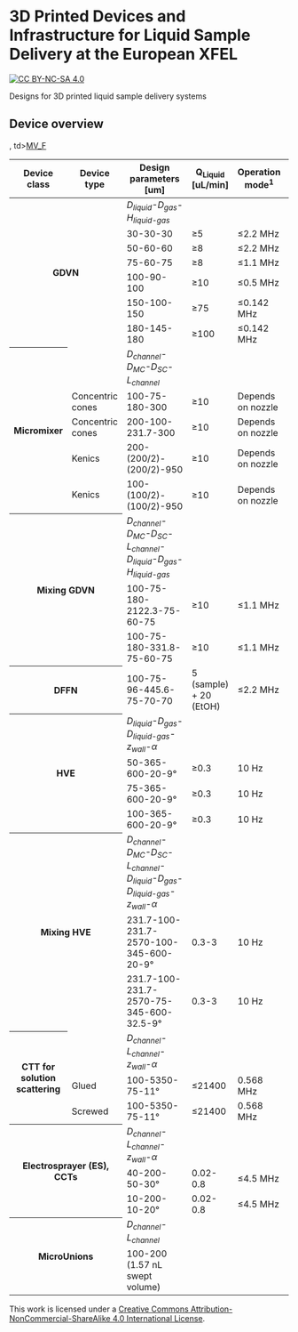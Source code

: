 # 3D Printed Devices and Infrastructure for Liquid Sample Delivery at the European XFEL
[![CC BY-NC-SA 4.0][cc-by-nc-sa-shield]][cc-by-nc-sa]

Designs for 3D printed liquid sample delivery systems



## Device overview

<table>
    <thead>
        <tr>
			<th>Device class</th>
			<th>Device type</th>
			<th>Design parameters</br>[um]</th>
			<th>Q<sub>Liquid</sub></br>[uL/min]</th>
			<th>Operation mode<sup>1</sup></th>
			<th>Design name</th>
        </tr>
    </thead>
    <tbody>
        <tr>
          <th colspan = 2 rowspan = 7>GDVN</th>
          <td><i>D<sub>liquid</sub>-D<sub>gas</sub>-H<sub>liquid-gas</sub></i></td>
          <td></td>
		  <td></td>
		  <td></td>
        </tr>
		<tr>
          <td>30-30-30</td>
          <td>≥5</td>
		  <td>≤2.2 MHz</td>
		  <td><a href="../main/GDVN/JKMH_5/" title="JKMH_5">JKMH_5</a></td>, td><a href="../main/GDVN/MV_F/" title="MV_F">MV_F</a></td>	  
		</tr>
		<tr>
          <td>50-60-60</td>
          <td>≥8</td>
		  <td>≤2.2 MHz</td>
		  <td><a href="../main/GDVN/JKMH_6/" title="JKMH_6">JKMH_6</a></td>	  
        </tr>
		<tr>
          <td>75-60-75</td>
          <td>≥8</td>
		  <td>≤1.1 MHz</td>
		  <td><a href="../main/GDVN/MVED_B/" title="MVED_B">MVED_B</a></td>	  
        </tr>
		<tr>
          <td>100-90-100</td>
          <td>≥10</td>
		  <td>≤0.5 MHz</td>
		  <td><a href="../main/GDVN/MVED_C/" title="MVED_C">MVED_C</a></td>	  
        </tr>
		<tr>
          <td>150-100-150</td>
          <td>≥75</td>
		  <td>≤0.142 MHz</td>
		  <td><a href="../main/GDVN/MVED_D/" title="MVED_D">MVED_D</a></td>	  
        </tr>
		<tr>
          <td>180-145-180</td>
          <td>≥100</td>
		  <td>≤0.142 MHz</td>
		  <td><a href="../main/GDVN/MVED_E/" title="MVED_E">MVED_E</a></td>	  
        </tr>
		<tr>
          <th colspan = 1 rowspan = 5>Micromixer</th>
		  <td></td>
          <td><i>D<sub>channel</sub>-D<sub>MC</sub>-D<sub>SC</sub>-L<sub>channel</sub></i></td>
          <td></td>
		  <td></td>
		  <td></td>
        </tr>
		<tr>
		  <td>Concentric cones</td>
          <td>100-75-180-300</td>
          <td>≥10</td>
		  <td>Depends on nozzle</td>
		  <td><a href="../main/Micromixer/MVED_Y/" title="MVED_Y">MVED_Y</a></td>	  
        </tr>
		<tr>
		  <td>Concentric cones</td>
          <td>200-100-231.7-300</td>
          <td>≥10</td>
		  <td>Depends on nozzle</td>
		  <td><a href="../main/Micromixer/MVED_Z/" title="MVED_Z">MVED_Z</a></td>	  
        </tr>
		<tr>
		  <td>Kenics</td>
          <td>200-(200/2)-(200/2)-950</td>
          <td>≥10</td>
		  <td>Depends on nozzle</td>
		  <td><a href="../main/Micromixer/JKMH_10/" title="JKMH_10_5">JKMH_10</a></td>	  
        </tr>
		<tr>
		  <td>Kenics</td>
          <td>100-(100/2)-(100/2)-950</td>
          <td>≥10</td>
		  <td>Depends on nozzle</td>
		  <td><a href="../main/Micromixer/JKMH_10H/" title="JKMH_10H">JKMH_10H</a></td>	  
        </tr>
		<tr>
          <th colspan = 2 rowspan = 3>Mixing GDVN</th>
          <td><i>D<sub>channel</sub>-D<sub>MC</sub>-D<sub>SC</sub>-L<sub>channel</sub>-D<sub>liquid</sub>-D<sub>gas</sub>-H<sub>liquid-gas</i></td>
          <td></td>
		  <td></td>
		  <td></td>
        </tr>
		<tr>
          <td>100-75-180-2122.3-75-60-75</td>
          <td>≥10</td>
		  <td>≤1.1 MHz</td>
		  <td><a href="../main/MixingGDVN/MVED_S/" title="MVED_S">MVED_S</a></td>	  
        </tr>
		<tr>
          <td>100-75-180-331.8-75-60-75</td>
          <td>≥10</td>
		  <td>≤1.1 MHz</td>
		  <td><a href="../main/MixingGDVN/MVED_V/" title="MVED_V">MVED_V</a></td>	  
        </tr>
		<tr>
          <th colspan = 2 rowspan = 1>DFFN</th>
		  <td>100-75-96-445.6-75-70-70</td>
          <td>5 (sample) + 20 (EtOH)</td>
		  <td>≤2.2 MHz</td>
		  <td><a href="../main/DFFN/JKMH_8/" title="JKMH_8">JKMH_8</a></td>	 
		</tr>
        <tr>
          <th colspan = 2 rowspan = 4>HVE</th>
          <td><i>D<sub>liquid</sub>-D<sub>gas</sub>-D<sub>liquid-gas</sub>-z<sub>wall</sub>-α</i></td>
          <td></td>
		  <td></td>
		  <td></td>
        </tr>
		<tr>
          <td>50-365-600-20-9°</td>
          <td>≥0.3</td>
		  <td>10 Hz</td>
		  <td><a href="../main/HVE/MV_K/" title="MV_K">MV_K</a></td>	 
        </tr>
		<tr>
          <td>75-365-600-20-9°</td>
          <td>≥0.3</td>
		  <td>10 Hz</td>
		  <td><a href="../main/HVE/MV_L/" title="MV_L">MV_L</a></td>	 
        </tr>
		<tr>
          <td>100-365-600-20-9°</td>
          <td>≥0.3</td>
		  <td>10 Hz</td>
		  <td><a href="../main/HVE/MV_T/" title="MV_T">MV_T</a></td>	 
        </tr>
		<tr>
          <th colspan = 2 rowspan = 3>Mixing HVE</th>
          <td><i>D<sub>channel</sub>-D<sub>MC</sub>-D<sub>SC</sub>-L<sub>channel</sub>-D<sub>liquid</sub>-D<sub>gas</sub>-D<sub>liquid-gas</sub>-z<sub>wall</sub>-α</i></td>
          <td></td>
		  <td></td>
		  <td></td>
        </tr>
	    <tr>
          <td>231.7-100-231.7-2570-100-345-600-20-9°</td>
          <td>0.3-3</td>
		  <td>10 Hz</td>
		  <td><a href="../main/MixingHVE/MV_I/" title="MV_I">MV_I</a></td>	 
        </tr>
	    <tr>
          <td>231.7-100-231.7-2570-75-345-600-32.5-9°</td>
          <td>0.3-3</td>
		  <td>10 Hz</td>
		  <td><a href="../main/MixingHVE/MV_J/" title="MV_J">MV_J</a></td>	 
        </tr>
	<tr>
          <th colspan = 1 rowspan = 3>CTT for solution scattering</th>
	  <td></td>
          <td><i>D<sub>channel</sub>-L<sub>channel</sub>-z<sub>wall</sub>-α</i></td>
          <td></td>
		  <td></td>
		  <td></td>
        </tr>
	<tr>
	  <td>Glued</td>
          <td>100-5350-75-11°</td>
          <td>≤21400</td>
		  <td>0.568 MHz</td>
		  <td><a href="../main/CTT/P/" title="MV_P">MV_P</a></td>	 
        </tr>
	<tr>
	  <td>Screwed</td>
          <td>100-5350-75-11°</td>
          <td>≤21400</td>
		  <td>0.568 MHz</td>
		  <td><a href="../main/CTT/O/" title="MV_O">MV_O</a></td>	 
        </tr>
	<tr>
          <th colspan = 2 rowspan = 3>Electrosprayer (ES), CCTs</th>
          <td><i>D<sub>channel</sub>-L<sub>channel</sub>-z<sub>wall</sub>-α</i></td>
          <td></td>
		  <td></td>
		  <td></td>
        </tr>
	    <tr>
          <td>40-200-50-30°</td>
          <td>0.02-0.8</td>
		  <td>≤4.5 MHz</td>
		  <td><a href="../main/ES/W/" title="MV_W">MV_W</a></td>	 
        </tr>
	    <tr>
          <td>10-200-10-20°</td>
          <td>0.02-0.8</td>
		  <td>≤4.5 MHz</td>
		  <td><a href="../main/ES/X/" title="MV_X">MV_X</a></td>	 
        </tr>
	<tr>
          <th colspan = 2 rowspan = 2>MicroUnions</th>
          <td><i>D<sub>channel</sub>-L<sub>channel</sub></i></td>
          <td></td>
		  <td></td>
		  <td></td>
        </tr>
	</tr>
	    <tr>
          <td>100-200 (1.57 nL swept volume)</td>
          <td></td>
		  <td></td>
		  <td><a href="../main/Misc/MicroUnion/MV_M/" title="MV_M">MV_M</a></td>	 
        </tr>
    </tbody>
</table>

This work is licensed under a [Creative Commons Attribution-NonCommercial-ShareAlike 4.0 International License][cc-by-nc-sa].

[cc-by-nc-sa]: http://creativecommons.org/licenses/by-nc-sa/4.0/
[cc-by-nc-sa-image]: https://licensebuttons.net/l/by-nc-sa/4.0/88x31.png
[cc-by-nc-sa-shield]: https://img.shields.io/badge/License-CC%20BY--NC--SA%204.0-lightgrey.svg
